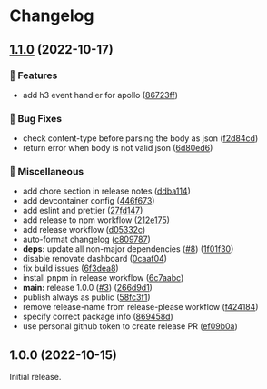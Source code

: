 # Changelog

## [1.1.0](https://github.com/apollo-server-integrations/apollo-server-integration-h3/compare/v1.0.0...v1.1.0) (2022-10-17)

### 🔖 Features

- add h3 event handler for apollo ([86723ff](https://github.com/apollo-server-integrations/apollo-server-integration-h3/commit/86723ffa23ff954422bf8c945ee436cdc7d47158))

### 🐛 Bug Fixes

- check content-type before parsing the body as json ([f2d84cd](https://github.com/apollo-server-integrations/apollo-server-integration-h3/commit/f2d84cd3d4c247b34850f380011d78201b842c1f))
- return error when body is not valid json ([6d80ed6](https://github.com/apollo-server-integrations/apollo-server-integration-h3/commit/6d80ed6882244056c68bdebc28e94ace22ff0086))

### 🧹 Miscellaneous

- add chore section in release notes ([ddba114](https://github.com/apollo-server-integrations/apollo-server-integration-h3/commit/ddba11437e4c94542bc38306514ddf10e27a85fb))
- add devcontainer config ([446f673](https://github.com/apollo-server-integrations/apollo-server-integration-h3/commit/446f673a380c6b4ce2b8bb75e12d34382fc3daa2))
- add eslint and prettier ([27fd147](https://github.com/apollo-server-integrations/apollo-server-integration-h3/commit/27fd147e01440bcce500262ba1c005919e6e2a4a))
- add release to npm workflow ([212e175](https://github.com/apollo-server-integrations/apollo-server-integration-h3/commit/212e1758337cd3eb24b8504d93f88a4998ee765e))
- add release workflow ([d05332c](https://github.com/apollo-server-integrations/apollo-server-integration-h3/commit/d05332c6e3d7626ab7c1141eca3dc03ef0a7ed75))
- auto-format changelog ([c809787](https://github.com/apollo-server-integrations/apollo-server-integration-h3/commit/c809787f654f0ae93830678b7ad0b8bb417d5bfb))
- **deps:** update all non-major dependencies ([#8](https://github.com/apollo-server-integrations/apollo-server-integration-h3/issues/8)) ([1f01f30](https://github.com/apollo-server-integrations/apollo-server-integration-h3/commit/1f01f309849bb4fac5aa9de7b0cd23170912886f))
- disable renovate dashboard ([0caaf04](https://github.com/apollo-server-integrations/apollo-server-integration-h3/commit/0caaf046b116f0f7a001455a8769b6e7a3223036))
- fix build issues ([6f3dea8](https://github.com/apollo-server-integrations/apollo-server-integration-h3/commit/6f3dea8dadf03a0827098f7c3d905c1c02e559ea))
- install pnpm in release workflow ([6c7aabc](https://github.com/apollo-server-integrations/apollo-server-integration-h3/commit/6c7aabc1f17e4db52ac84e1c34b0486e46506f31))
- **main:** release 1.0.0 ([#3](https://github.com/apollo-server-integrations/apollo-server-integration-h3/issues/3)) ([266d9d1](https://github.com/apollo-server-integrations/apollo-server-integration-h3/commit/266d9d120f768b8de93c731ae38fc9385de11283))
- publish always as public ([58fc3f1](https://github.com/apollo-server-integrations/apollo-server-integration-h3/commit/58fc3f12739089f0ea9193526e8370a8e1e54d68))
- remove release-name from release-please workflow ([f424184](https://github.com/apollo-server-integrations/apollo-server-integration-h3/commit/f4241844ea8532182263671a343e30590621388e))
- specify correct package info ([869458d](https://github.com/apollo-server-integrations/apollo-server-integration-h3/commit/869458da595fcbad174fe26ecd9b3bd04a6af6ee))
- use personal github token to create release PR ([ef09b0a](https://github.com/apollo-server-integrations/apollo-server-integration-h3/commit/ef09b0af401275adeebe73dbacad14ea7d86c5ed))

## 1.0.0 (2022-10-15)

Initial release.
